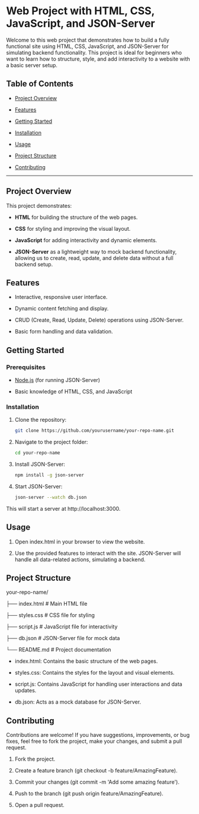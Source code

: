 # Web Project with HTML, CSS, JavaScript, and JSON-Server

Welcome to this web project that demonstrates how to build a fully functional site using HTML, CSS, JavaScript, and JSON-Server for simulating backend functionality. This project is ideal for beginners who want to learn how to structure, style, and add interactivity to a website with a basic server setup.

## Table of Contents

- [Project Overview](#project-overview)
  
- [Features](#features)
  
- [Getting Started](#getting-started)
  
- [Installation](#installation)
  
- [Usage](#usage)
  
- [Project Structure](#project-structure)
  
- [Contributing](#contributing)

---

## Project Overview

This project demonstrates:

- **HTML** for building the structure of the web pages.
  
- **CSS** for styling and improving the visual layout.
  
- **JavaScript** for adding interactivity and dynamic elements.
  
- **JSON-Server** as a lightweight way to mock backend functionality, allowing us to create, read, update, and delete data without a full backend setup.

## Features

- Interactive, responsive user interface.
  
- Dynamic content fetching and display.
  
- CRUD (Create, Read, Update, Delete) operations using JSON-Server.
  
- Basic form handling and data validation.

## Getting Started

### Prerequisites

- [Node.js](https://nodejs.org/) (for running JSON-Server)
  
- Basic knowledge of HTML, CSS, and JavaScript

### Installation

1. Clone the repository:
   
   ```bash
   git clone https://github.com/yourusername/your-repo-name.git
   
2. Navigate to the project folder:

   ```bash
   cd your-repo-name
   ```

3. Install JSON-Server:

   ```bash
   npm install -g json-server
   ```

4. Start JSON-Server:

   ```bash
   json-server --watch db.json
   ```

This will start a server at http://localhost:3000.

## Usage

1. Open index.html in your browser to view the website.
   
2. Use the provided features to interact with the site. JSON-Server will handle all data-related actions, simulating a backend.
   
## Project Structure

your-repo-name/

├── index.html         # Main HTML file

├── styles.css         # CSS file for styling

├── script.js          # JavaScript file for interactivity

├── db.json            # JSON-Server file for mock data

└── README.md          # Project documentation

- index.html: Contains the basic structure of the web pages.

- styles.css: Contains the styles for the layout and visual elements.

- script.js: Contains JavaScript for handling user interactions and data updates.

- db.json: Acts as a mock database for JSON-Server.

## Contributing

Contributions are welcome! If you have suggestions, improvements, or bug fixes, feel free to fork the project, make your changes, and submit a pull request.

1. Fork the project.

2. Create a feature branch (git checkout -b feature/AmazingFeature).

3. Commit your changes (git commit -m 'Add some amazing feature').

4. Push to the branch (git push origin feature/AmazingFeature).

5. Open a pull request.
